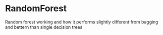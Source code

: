 # RandomForest
Random forest working and how it performs slightly different from bagging and bettern than single decision trees 
